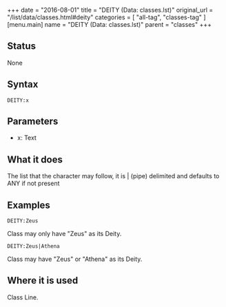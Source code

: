 +++
date = "2016-08-01"
title = "DEITY (Data: classes.lst)"
original_url = "/list/data/classes.html#deity"
categories = [ "all-tag", "classes-tag" ]
[menu.main]
    name = "DEITY (Data: classes.lst)"
    parent = "classes"
+++

## Status

None

## Syntax

`DEITY:x`

## Parameters

-   x: Text



What it does
------------

The list that the character may follow, it is | (pipe) delimited and
defaults to ANY if not present

Examples
--------

`DEITY:Zeus`

Class may only have "Zeus" as its Deity.

`DEITY:Zeus|Athena`

Class may have "Zeus" or "Athena" as its Deity.

Where it is used
----------------

Class Line.


